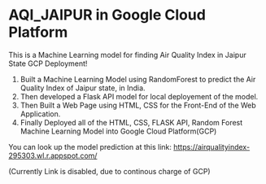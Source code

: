 # AQI_JAIPUR in Google Cloud Platform
This is a Machine Learning model for finding Air Quality Index in Jaipur State GCP Deployment!

1. Built a Machine Learning Model using RandomForest to predict the Air Quality Index of Jaipur state, in India.
2. Then developed a Flask API model for local deployement of the model.
3. Then Built a Web Page using HTML, CSS for the Front-End of the Web Application.
4. Finally Deployed all of the HTML, CSS, FLASK API, Random Forest Machine Learning Model into Google Cloud Platform(GCP)

You can look up the model prediction at this link:
https://airqualityindex-295303.wl.r.appspot.com/

(Currently Link is disabled, due to continous charge of GCP)
